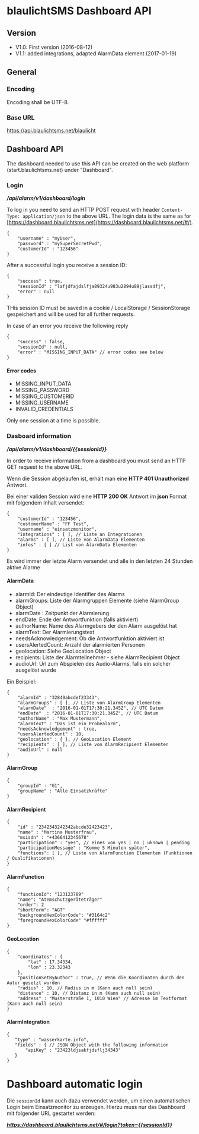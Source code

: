 # blaulichtSMS Dashboard API

## Version
- V1.0: First version (2016-08-12)
- V1.1: added integrations, adapted AlarmData element (2017-01-19)

## General

### Encoding
Encoding shall be UTF-8.

### Base URL
https://api.blaulichtsms.net/blaulicht

## Dashboard API

The dashboard needed to use this API can be created on the web platform (start.blaulichtsms.net) under "Dashboard".

### Login
_**/api/alarm/v1/dashboard/login**_

To log in you need to send an HTTP POST request with header `Content-Type: application/json` to the above URL.
The login data is the same as for [https://dashboard.blaulichtsms.net](https://dashboard.blaulichtsms.net/#/).

    {
        "username" : "myUser",
        "password" : "mySuperSecretPwd",
        "customerId" : "123456"
    }

After a successful login you receive a session ID:

    {
        "success" : true,
        "sessionId" : "lafjdfajdslfja89324u983u2894u89jlassdfj",
        "error" : null
    }

THis session ID must be saved in a cookie / LocalStorage / SessionStorage gespeichert and will be used for all further requests.

In case of an error you receive the following reply

    {
        "success" : false,
        "sessionId" : null,
        "error" : "MISSING_INPUT_DATA" // error codes see below
    }

#### Error codes
- MISSING_INPUT_DATA
- MISSING_PASSWORD
- MISSING_CUSTOMERID
- MISSING_USERNAME
- INVALID_CREDENTIALS

Only one session at a time is possible.

### Dasboard information
_**/api/alarm/v1/dashboard/{{sessionId}}**_

In order to receive information from a dashboard you must send an HTTP GET request to the above URL.

Wenn die Session abgelaufen ist, erhält man eine **HTTP 401 Unauthorized** Antwort.

Bei einer validen Session wird eine **HTTP 200 OK** Antwort im **json** Format mit folgendem Inhalt versendet:

    {
        "customerId" : "123456",
        "customerName" : "FF Test",
        "username" : "einsatzmonitor",
        "integrations" : [ ], // Liste an Integrationen
        "alarms" : [ ], // Liste von AlarmData Elementen
        "infos" : [ ] // List von AlarmData Elementen
    }

Es wird immer der letzte Alarm versendet und alle in den letzten 24 Stunden aktive Alarme

#### AlarmData
- alarmId: Der eindeutige Identifier des Alarms
- alarmGroups: Liste der Alarmgruppen Elemente (siehe AlarmGroup Object)
- alarmDate : Zeitpunkt der Alarmierung
- endDate: Ende der Antwortfunktion (falls aktiviert)
- authorName: Name des Alarmgebers der den Alarm ausgelöst hat
- alarmText: Der Alarmierungstext
- needsAcknowledgement: Ob die Antwortfunktion aktiviert ist
- usersAlertedCount: Anzahl der alarmierten Personen
- geolocation: Siehe GeoLocation Object
- recipients: Liste der Alarmteilnehmer - siehe AlarmRecipient Object
- audioUrl: Url zum Abspielen des Audio-Alarms, falls ein solcher ausgelöst wurde


Ein Beispiel:

    {
        "alarmId" : "32849abcdef23343",
        "alarmGroups" : [ ], // Liste von AlarmGroup Elementen
        "alarmDate"  : "2016-01-01T17:30:21.345Z", // UTC Datum
        "endDate"  : "2016-01-01T17:30:21.345Z", // UTC Datum
        "authorName" : "Max Mustermann",
        "alarmText" : "Das ist ein Probealarm",
        "needsAcknowledgement" : true,
        "usersAlertedCount" : 10,
        "geolocation" : { }, // GeoLocation Element
        "recipients" : [ ], // Liste von AlarmRecipient Elementen
        "audioUrl" : null
    }

#### AlarmGroup

    {
        "groupId" : "G1",
        "groupName" : "Alle Einsatzkräfte"
    }

#### AlarmRecipient

    {
        "id" : "2342343242342abcde32423423",
        "name" : "Martina Musterfrau",
        "msisdn" : "+4366412345678"
        "participation" : "yes", // eines von yes | no | uknown | pending
        "participationMessage" : "Komme 5 Minuten später",
        "functions": [ ], // Liste von AlarmFunction Elementen (Funktionen / Qualifikationen)
    }
    
#### AlarmFunction

    {
        "functionId": "123123789"
        "name": "Atemschutzgeräteträger"
        "order": 2
        "shortForm": "AGT"
        "backgroundHexColorCode": "#3164c2"
        "foregroundHexColorCode" "#ffffff"
    }

#### GeoLocation

    {
        "coordinates" : {
            "lat" : 17.34334,
            "lon" : 23.32343
        },
        "positionSetByAuthor" : true, // Wenn die Koordinaten durch den Autor gesetzt wurden
        "radius" : 10, // Radius in m (Kann auch null sein)
        "distance" : 10, // Distanz in m (Kann auch null sein)
        "address" : "Musterstraße 1, 1010 Wien" // Adresse im Textformat (Kann auch null sein)
    }


#### AlarmIntegration

    {
       "type" : "wasserkarte.info",
       "fields" : { // JSON Object with the following information
           "apiKey" : "23423ldjsakfjdsflj34343"
       }
    }

# Dashboard automatic login

Die `sessionId` kann auch dazu verwendet werden, um einen automatischen Login beim Einsatzmonitor zu erzeugen. Hierzu muss nur das Dashboard mit folgender URL gestartet werden:

_**https://dashboard.blaulichtsms.net/#/login?token={{sessionId}}**_



